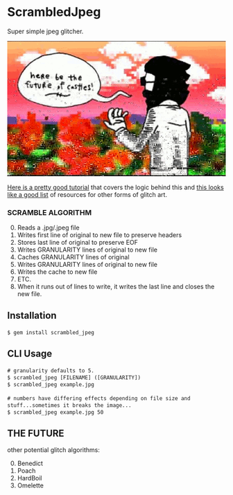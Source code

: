 # ScrambledJpeg

Super simple jpeg glitcher.

![example.jpg glitched at various granularities ranging from 5-75](./example.gif)

[Here is a pretty good tutorial](http://www.docpop.org/2014/01/a-glitch-primer-editing-image-files-with-text-editors/) that covers the logic behind this and [this looks like a good list](http://phillipstearns.wordpress.com/glitch-art-resources/) of resources for other forms of glitch art.

### SCRAMBLE ALGORITHM

0. Reads a .jpg/.jpeg file
0. Writes first line of original to new file to preserve headers
0. Stores last line of original to preserve EOF
0. Writes GRANULARITY lines of original to new file
0. Caches GRANULARITY lines of original
0. Writes GRANULARITY lines of original to new file
0. Writes the cache to new file
0. ETC.
0. When it runs out of lines to write, it writes the last line and closes the new file.

## Installation

    $ gem install scrambled_jpeg

## CLI Usage

    # granularity defaults to 5.
    $ scrambled_jpeg [FILENAME] ([GRANULARITY])
    $ scrambled_jpeg example.jpg

    # numbers have differing effects depending on file size and stuff...sometimes it breaks the image...
    $ scrambled_jpeg example.jpg 50

## THE FUTURE

other potential glitch algorithms:

0. Benedict
0. Poach
0. HardBoil
0. Omelette
